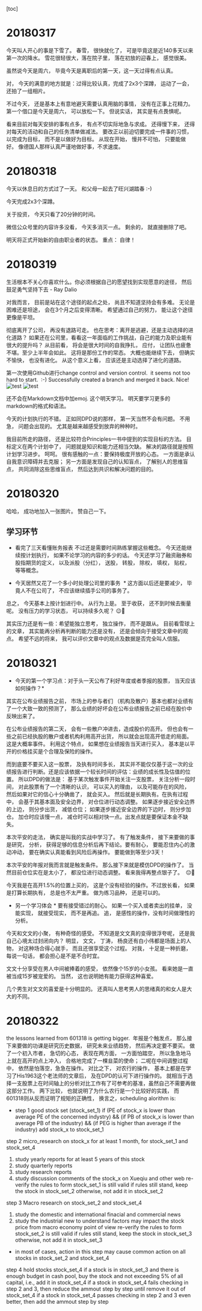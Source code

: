 [toc]



# 20180317

今天叫人开心的事是下雪了。 春雪， 很快就化了， 可是毕竟这是近140多天以来第一次的降水。 雪花很轻很大，落在院子里， 落在初放的迎春上， 感觉很美。 

虽然说今天是周六， 毕竟今天是离职后的第一天，这一天过得有点认真。 

对， 今天的满意的地方就是：过得比较认真，完成了2x3个深蹲， 运动了一会， 还拍了一组相片。 

不过今天， 还是基本上有意地避天需要认真用脑的事情， 没有在正事上花精力。第一个借口是今天是周六， 可以放松一下。 但说实话， 其实是有点畏惧呢。 

看来目前对每天安排的事有点多， 有点不切实际地急与求成。 还得慢下来， 还得对每天的活动和自己的任务清单做减法。 要改正以前迫切要完成一件事的习惯，以完成为目标， 而不是以做好为目标。 从现在开始， 慢并不可怕， 只要能做好。 像德国人那样认真严谨地做好事，不求速度。 

# 20180318

今天以休息日的方式过了一天。 和父母一起去了旺兴湖踏春 :-)

今天完成2x3个深蹲。 

关于投资， 今天只看了20分钟的时间。 

微信公众号里的内容许多没看， 今天多消灭一点。 剩余的， 就直接删除了吧。 

明天将正式开始新的自由职业者的状态。 重点： 自律！ 

# 20180319

生活根本不关心你喜欢什么。你必须根据自己的愿望找到实现愿意的途径， 然后鼓足勇气坚持下去 - Ray Dalio

对我而言， 目前是站在这个途径的起点之处， 尚且不知道坚持会有多难。 无论是困难还是坦途， 会在3个月之后变得清晰。 希望通过自己的努力， 能让这个途径更像是平坦。 

彻底离开了公司， 再没有退路可走。 也在思考：离开是逃避，还是主动选择的进化道路？ 如果还在公司里，看看这一年面临的工作挑战，自己的能力及职业能有很大的提升吗？ 从目前看， 将会是很大时间的自我挣扎， 应付， 让团队也疲惫不堪。至少上半年会如此。 这将是那份工作的常态。 大概也能继续下去， 但确实不愉快， 也没有进化。 从这个意义上看， 应该还是主动选择了进化的道路。 

第一次使用Github进行change control and version control.  it seems not too hard to start.  :-) Successfully created a branch and merged it back. Nice!
![test](https://raw.githubusercontent.com/Breeze314/pics/master/WechatIMG1.jpeg)
![test](https://raw.githubusercontent.com/Breeze314/pics/master/WechatIMG2.jpeg)

还不会在Markdown文档中加emoj. 这个明天学习。 明天要学习更多的markdown的格式和语法。 

今天的计划执行的不错。 正如同DPD说的那样， 第一天当然不会有问题。 不用急， 问题会出现的。 尤其是越来越感受到放弃的种种时。  

我目前所走的路径， 还是比较符合Principles一书中提到的实现目标的方法。 目标定义在两个计划中了， 问题就是知识和能力还相当欠缺。 解决的路径就是按照计划学习进步。 呵呵。 
很有感触的一点：要保持极度开放的心态。 一方面是承认自我意识障碍并去克服； 另一方面是发现自己的认知盲点， 了解别人的思维盲点， 共同消除这些思维盲点， 然后达到共识和解决问题的目的。 

20180320
===================
哈哈， 成功地加入一张图片。 赞自己一下。 

学习环节
--------------
* 看完了三天看懂账务报表
不过还是需要时间熟练掌握这些概念。 
今天还能继续按计划执行， 如果不论学习的内容的多少的话。 
今天还学习了融资融券和股指期货的定义， 以及派股（分红）， 送股， 转股， 除权， 填权， 贴权， 等等概念。 

* 今天居然又花了一个多小时处理公司里的事务  *
这方面以后还是要减少， 毕竟人不在公司了， 不应该继续插手公司的事务了。

总之， 今天基本上按计划进行中。 从行为上是。 至于收获， 还不到时候去衡量呢。 
没有压力的学习状态， 可以持续多久呢？ 😉🙈

其实压力还是有一些：希望能独立思考， 独立操作， 而不是跟从。 目前看雪球上的文章， 其实能再分析再判断的能力还是没有， 还是会倾向于接受文章中的观点。 希望不远的将来， 我可以评价文章中的观点及数据是否完全叫人信服。 

20180321
==============
* 今天的第一个学习点：对于头一天公布了利好年度或者季报的股票， 当天应该如何操作？*

其实在公布业绩报告之前， 市场上的参与者们 （机构及散户）基本也都对业绩有了一个大致一致的预测了， 那么业绩的好坏会在公布业绩报告之前已经在股价中反映出来了。 

在公布业绩报告的第二天， 会有一些散户冲进去，造成股价的高开。 但也会有一些之前已经执股的散户或者机构利用高开出货， 所以就会出现高开低走的局面。 这是大概率事件。 利用这个特点， 如果想在业绩报告当天进行买入， 基本是以平开的价格挂买是个合理及保险的操作。 

而到底要不要买入这一股票， 及执有时间多长， 其实并不能仅仅基于这一次的业绩报告进行判断。还是应该依据一个较长时间的评估：业绩的成长性及估值的位置。 
所以DPD的做法是： 基于某次触发事件开始关注一支股票， 关注分析一段时间， 对此股票有了一个清晰的认识， 可以买入的理由， 以及可能存在的风险， 然后如果对它的信心十分确凿了， 就会买入。 然后就是长期执有。在执有过程中， 会基于其基本面及安全边界， 对仓位进行动态调整。 如果逐步接近安全边界的上边， 则分步出货， 减低仓位； 如果逐步接近安全边界的下边时， 则分步加仓。 加仓时应该慢一点， 减仓时可以相对快一点。出发点就是要保证本金不缺失。 


本次平安的走法， 确实是叫我的实战中学习了。 有了触发条件， 接下来要做的事是研究， 分析， 获得足够的信息分析后再下结论。要有耐心， 要能忍住内心的激动冲动， 要在确实认真能看到风险后再操作。 要能做到等至少3天！ 


本次平安的年报对我而言就是触发条件。 那么接下来就是模仿DPD的操作了。 当然目前仓位实在是太小了， 都没位进行动态调整。 看来我得再整点银子了。  😔💁

今天我是在高开1.5%的位置上买的， 这是个没有经验的操作。不过放长看， 如果是打算长期执有， 总是也不太严重。 做为练习品种， 还是可以的。 

* 另一个学习体会 *
要有接受错过的耐心。 如果一个买入或者卖出的挂单， 没能实现， 就接受现实， 而不是再追。 追， 是感性的操作，没有时间做理性的分析。

今天和文文的小聚， 有种奇怪的感受。 不知道是文文真的变得很浮夸呢， 还是我自己心境太过封闭向内？ 明显， 文文， 丁涛， 杨良还有白小伟都是场面上的人物， 对这种场合得心就手， 而且还很享受这个过程。 对我， 十足是一种折磨， 每说一句话， 都会担心是不是不合时宜。

文文十分享受在男人中间被捧着的感受， 依然像个15岁的小女孩。 看来她是一直被当成15岁被宠爱的。 当然， 这也说明她有能力获得这种喜爱。 

几个男生对文文的喜爱是十分明显的。 还真叫人思考男人的思绪真的和女人是大大的不同。 

20180322
==========
the lessons learned from 601318 is getting bigger.  年报是个触发点， 那么接下来要做的功课是研究历史数据， 研究未来业绩趋势， 然后再决定要不要买。 做了一个初入市者， 急切的心态， 表现在两方面， 一方面怕踏空， 所以急急地马上就在高开的点上冲入， 合格地完成了一棵韭菜的使命； 二呢在中间调整过程中， 依然是怕落空，急急在操作。 
对比之下， 对农行的操作， 基本上都是在学习了His1963这个老法师的文章后， 及在DPD的认可下进行操作的。 就相当于选择一支股票上在时间轴上的分析对比工作有了可参考的基准，虽然自己不需要再做这部分工作。 
两下比较， 也就说明了为什么农行是一个比较好的实践， 而601318则从反而证明了规矩的正确性， 换言之，scheduling alorithm is: 

* step 1 good stock set (stock_set_1)
if (PE of stock_x is lower than average PE of the concerned indystry) && (if PB of stock_x is lower than average PB of the industry) && (if PEG is higher than average if the industry) 
add stock_x to stock_set_1

step 2 micro_research on stock_x for at least 1 month, for stock_set_1 and stock_set_4
1. study yearly reports for at least 5 years of this stock
2. study quarterly reports 
3. study research reports 
4. study discussion comments of the stock_x on Xueqiu and other web
re-verify the rules to form stock_set_1 is still valid
if rules still stand, keep the stock in stock_set_2
otherwise, not add it in stock_set_2

step 3 Macro research on stock_set_2 and stock_set_4
1. study the domestic and international finacial and commercial news 
2. study the industrial new 
to understand factors may impact the stock price from macro economy point of view
re-verify the rules to form stock_set_2 is still valid
if rules still stand, keep the stock in stock_set_3
otherwise, not add it in stock_set_3
* in most of cases, action in this step may cause common action on all stocks in stock_set_2 and stock_set_4

step 4 hold stocks stock_set_4
if a stock is in stock_set_3 and there is enough budget in cash pool, buy the stock and not exceeding 5% of all capital, i.e., add it in stock_set_4
if a stock in stock_set_4 fails checking in step 2 and 3, then reduce the ammout step by step until remove it out of stock_set_4
if a stock in stock_set_4 passes checking in step 2 and 3 even better, then add the ammout step by step

